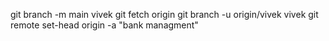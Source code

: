 git branch -m main vivek
git fetch origin
git branch -u origin/vivek vivek
git remote set-head origin -a
"bank managment"
